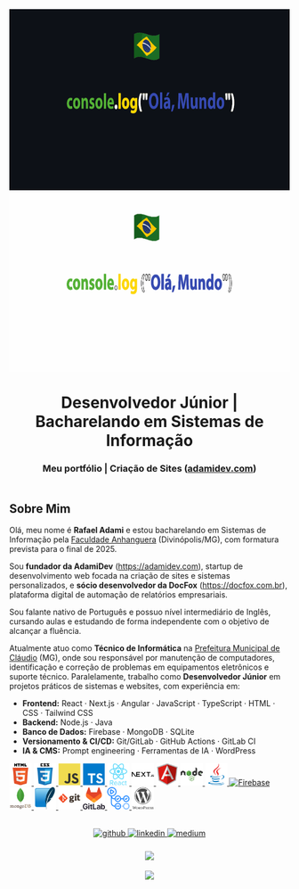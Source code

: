 <div align="center">
<img src="https://raw.githubusercontent.com/AdamiDev/AdamiDev/main/gitdark.gif#gh-dark-mode-only" align="center" height="325" />
<img src="https://raw.githubusercontent.com/AdamiDev/AdamiDev/main/gitlight.gif#gh-light-mode-only" align="center" height="325" />
</div>  

# <div align="center">Desenvolvedor Júnior | Bacharelando em Sistemas de Informação</div>  

### <div align="center">Meu portfólio | Criação de Sites ([adamidev.com](https://adamidev.com))</div><br />

## Sobre Mim

Olá, meu nome é **Rafael Adami** e estou bacharelando em Sistemas de Informação pela [Faculdade Anhanguera](https://www.anhanguera.com/) (Divinópolis/MG), com formatura prevista para o final de 2025.

Sou **fundador da AdamiDev** (https://adamidev.com), startup de desenvolvimento web focada na criação de sites e sistemas personalizados, e **sócio desenvolvedor da DocFox** (https://docfox.com.br), plataforma digital de automação de relatórios empresariais.

Sou falante nativo de Português e possuo nível intermediário de Inglês, cursando aulas e estudando de forma independente com o objetivo de alcançar a fluência.
 
Atualmente atuo como **Técnico de Informática** na [Prefeitura Municipal de Cláudio](https://www.claudio.mg.gov.br/) (MG), onde sou responsável por manutenção de computadores, identificação e correção de problemas em equipamentos eletrônicos e suporte técnico. Paralelamente, trabalho como **Desenvolvedor Júnior** em projetos práticos de sistemas e websites, com experiência em:

- **Frontend:** React · Next.js · Angular · JavaScript · TypeScript · HTML · CSS · Tailwind CSS  
- **Backend:** Node.js · Java  
- **Banco de Dados:** Firebase · MongoDB · SQLite  
- **Versionamento & CI/CD:** Git/GitLab · GitHub Actions · GitLab CI  
- **IA & CMS:** Prompt engineering · Ferramentas de IA · WordPress  

<p align="left">
  <a href="https://developer.mozilla.org/en-US/docs/Web/HTML" target="_blank" rel="noreferrer">
    <img src="https://raw.githubusercontent.com/devicons/devicon/master/icons/html5/html5-original-wordmark.svg" alt="HTML5" width="40" height="40"/>
  </a>
  <a href="https://developer.mozilla.org/en-US/docs/Web/CSS" target="_blank" rel="noreferrer">
    <img src="https://raw.githubusercontent.com/devicons/devicon/master/icons/css3/css3-original-wordmark.svg" alt="CSS3" width="40" height="40"/>
  </a>
  <a href="https://www.javascript.com/" target="_blank" rel="noreferrer">
    <img src="https://raw.githubusercontent.com/devicons/devicon/master/icons/javascript/javascript-original.svg" alt="JavaScript" width="40" height="40"/>
  </a>
  <a href="https://www.typescriptlang.org/" target="_blank" rel="noreferrer">
    <img src="https://raw.githubusercontent.com/devicons/devicon/master/icons/typescript/typescript-original.svg" alt="TypeScript" width="40" height="40"/>
  </a>
  <a href="https://reactjs.org/" target="_blank" rel="noreferrer">
    <img src="https://raw.githubusercontent.com/devicons/devicon/master/icons/react/react-original-wordmark.svg" alt="React" width="40" height="40"/>
  </a>
  <a href="https://nextjs.org/" target="_blank" rel="noreferrer">
    <img src="https://raw.githubusercontent.com/devicons/devicon/master/icons/nextjs/nextjs-original-wordmark.svg" alt="Next.js" width="40" height="40"/>
  </a>
  <a href="https://angular.io/" target="_blank" rel="noreferrer">
    <img src="https://raw.githubusercontent.com/devicons/devicon/master/icons/angularjs/angularjs-original.svg" alt="Angular" width="40" height="40"/>
  </a>
  <a href="https://nodejs.org/" target="_blank" rel="noreferrer">
    <img src="https://raw.githubusercontent.com/devicons/devicon/master/icons/nodejs/nodejs-original-wordmark.svg" alt="Node.js" width="40" height="40"/>
  </a>
  <a href="https://www.java.com/" target="_blank" rel="noreferrer">
    <img src="https://raw.githubusercontent.com/devicons/devicon/master/icons/java/java-original.svg" alt="Java" width="40" height="40"/>
  </a>
  <a href="https://firebase.google.com/" target="_blank" rel="noreferrer">
    <img src="https://cdn.jsdelivr.net/gh/devicons/devicon/icons/firebase/firebase-plain.svg" alt="Firebase" width="40" height="40"/>
  </a>
  <a href="https://www.mongodb.com/" target="_blank" rel="noreferrer">
    <img src="https://raw.githubusercontent.com/devicons/devicon/master/icons/mongodb/mongodb-original-wordmark.svg" alt="MongoDB" width="40" height="40"/>
  </a>
  <a href="https://www.sqlite.org/" target="_blank" rel="noreferrer">
    <img src="https://raw.githubusercontent.com/devicons/devicon/master/icons/sqlite/sqlite-original.svg" alt="SQLite" width="40" height="40"/>
  </a>
  <a href="https://git-scm.com/" target="_blank" rel="noreferrer">
    <img src="https://raw.githubusercontent.com/devicons/devicon/master/icons/git/git-original-wordmark.svg" alt="Git" width="40" height="40"/>
  </a>
  <a href="https://about.gitlab.com/" target="_blank" rel="noreferrer">
    <img src="https://raw.githubusercontent.com/devicons/devicon/master/icons/gitlab/gitlab-original-wordmark.svg" alt="GitLab" width="40" height="40"/>
  </a>
  <a href="https://github.com/features/actions" target="_blank" rel="noreferrer">
    <img src="https://raw.githubusercontent.com/devicons/devicon/master/icons/githubactions/githubactions-original.svg" alt="GitHub Actions" width="40" height="40"/>
  </a>
  <a href="https://wordpress.org/" target="_blank" rel="noreferrer">
    <img src="https://raw.githubusercontent.com/devicons/devicon/master/icons/wordpress/wordpress-plain-wordmark.svg" alt="WordPress" width="40" height="40"/>
  </a>
</p>

<br/> 

<div align="center">
<a href="https://github.com/adami-rapha" target="_blank">
<img src=https://img.shields.io/badge/github-%2324292e.svg?&style=for-the-badge&logo=github&logoColor=white alt=github style="margin-bottom: 5px;" />
</a>
<a href="https://linkedin.com/in/adami-rapha" target="_blank">
<img src=https://img.shields.io/badge/linkedin-%231E77B5.svg?&style=for-the-badge&logo=linkedin&logoColor=white alt=linkedin style="margin-bottom: 5px;" />
</a> 
<a href="https://www.instagram.com/adami_rapha/" target="_blank">
<img src=https://img.shields.io/badge/Instagram-E4405F?style=for-the-badge&logo=instagram&logoColor=white alt=medium style="margin-bottom: 5px;" />
</a> 
</div>  
  
<br/>  

<div align="center">
<img src="https://komarev.com/ghpvc/?username=adami-rapha&&style=for-the-badge" align="center" />
</div>  
  
<br/>  

<div align="center"><img src="https://github-readme-stats.vercel.app/api?username=adami-rapha&show_icons=true&count_private=true&hide_border=true" align="center" /></div>
<br />
